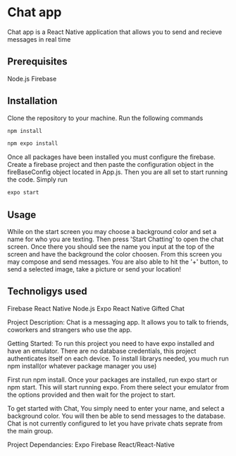 # Chat app
Chat app is a React Native application that allows you to send and recieve messages in real time
## Prerequisites
Node.js
Firebase
## Installation
Clone the repository to your machine.
Run the following commands
```bash 
npm install
```
```bash
npm expo install
```
Once all packages have been installed you must configure the firebase. Create a firebase project and then paste the configuration object in the fireBaseConfig object located in App.js. Then you are all set to start running the code. Simply run
```bash
expo start
```
## Usage
While on the start screen you may choose a background color and set a name for who you are texting.
Then press 'Start Chatting' to open the chat screen. Once there you should see the name you input at the top of the screen and have the background the color choosen. From this screen you may compose and send messages. You are also able to hit the '+' button, to send a selected image, take a picture or send your location!

## Technoligys used
Firebase
React Native
Node.js
Expo
React Native Gifted Chat











Project Description:
Chat is a messaging app. It allows you to talk to friends, coworkers and strangers who use the app.

Getting Started:
To run this project you need to have expo installed and have an emulator.
There are no database credentials, this project authenticates itself on each device.
To install librarys needed, you much run npm install(or whatever package manager you use)

First run npm install. Once your packages are installed, run expo start or npm start. This will start running expo. From there select your emulator from the options provided and then wait for the project to start.

To get started with Chat, You simply need to enter your name, and select a background color.
You will then be able to send messages to the database. Chat is not currently configured to let you have private chats seprate from the main group.


Project Dependancies:
Expo
Firebase
React/React-Native

